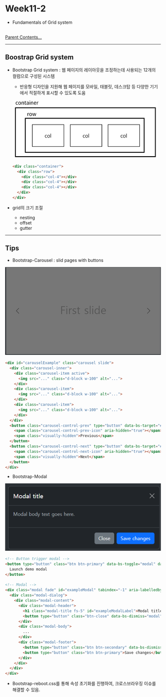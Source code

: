 # Week11-2

-   Fundamentals of Grid system


<link rel="stylesheet" href="../../assets/stylesheets/my_style.css">

<br>[Parent Contents...](../../README.md/#til-today-i-learned)


-----


## Boostrap Grid system

- Bootstrap Grid system : 웹 페이지의 레이아웃을 조정하는데 사용되는 12개의 컬럼으로 구성된 시스템
  + 반응형 디자인을 지원해 웹 페이지를 모바일, 태블릿, 데스크탑 등 다양한 기기에서 적절하게 표시할 수 있도록 도움

  ![grid components](assets/03.png)

  ```html
  <div class="container">
    <div class="row">
      <div class="col-4"></div>
      <div class="col-4"></div>
      <div class="col-4"></div>
    </div>
  </div>
  ```

- grid의 크기 조절
  + nesting
  + offset
  + gutter


-----


## Tips

- Bootstrap-Carousel : slid pages with buttons

![carousel example](assets/01.png)

```html
<div id="carouselExample" class="carousel slide">
  <div class="carousel-inner">
    <div class="carousel-item active">
      <img src="..." class="d-block w-100" alt="...">
    </div>
    <div class="carousel-item">
      <img src="..." class="d-block w-100" alt="...">
    </div>
    <div class="carousel-item">
      <img src="..." class="d-block w-100" alt="...">
    </div>
  </div>
  <button class="carousel-control-prev" type="button" data-bs-target="#carouselExample" data-bs-slide="prev">
    <span class="carousel-control-prev-icon" aria-hidden="true"></span>
    <span class="visually-hidden">Previous</span>
  </button>
  <button class="carousel-control-next" type="button" data-bs-target="#carouselExample" data-bs-slide="next">
    <span class="carousel-control-next-icon" aria-hidden="true"></span>
    <span class="visually-hidden">Next</span>
  </button>
</div>
```

- Bootstrap-Modal

![modal example](assets/02.png)

```html
<!-- Button trigger modal -->
<button type="button" class="btn btn-primary" data-bs-toggle="modal" data-bs-target="#exampleModal">
  Launch demo modal
</button>

<!-- Modal -->
<div class="modal fade" id="exampleModal" tabindex="-1" aria-labelledby="exampleModalLabel" aria-hidden="true">
  <div class="modal-dialog">
    <div class="modal-content">
      <div class="modal-header">
        <h1 class="modal-title fs-5" id="exampleModalLabel">Modal title</h1>
        <button type="button" class="btn-close" data-bs-dismiss="modal" aria-label="Close"></button>
      </div>
      <div class="modal-body">
        ...
      </div>
      <div class="modal-footer">
        <button type="button" class="btn btn-secondary" data-bs-dismiss="modal">Close</button>
        <button type="button" class="btn btn-primary">Save changes</button>
      </div>
    </div>
  </div>
</div>
```

- Bootstrap-reboot.css를 통해 속성 초기화를 진행하여, <span>크로스브라우징 이슈</span>를 해결할 수 있음.